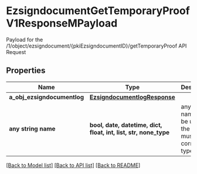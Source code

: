 # EzsigndocumentGetTemporaryProofV1ResponseMPayload

Payload for the /1/object/ezsigndocument/{pkiEzsigndocumentID}/getTemporaryProof API Request

## Properties
Name | Type | Description | Notes
------------ | ------------- | ------------- | -------------
**a_obj_ezsigndocumentlog** | [**EzsigndocumentlogResponse**](EzsigndocumentlogResponse.md) |  | 
**any string name** | **bool, date, datetime, dict, float, int, list, str, none_type** | any string name can be used but the value must be the correct type | [optional]

[[Back to Model list]](../README.md#documentation-for-models) [[Back to API list]](../README.md#documentation-for-api-endpoints) [[Back to README]](../README.md)


